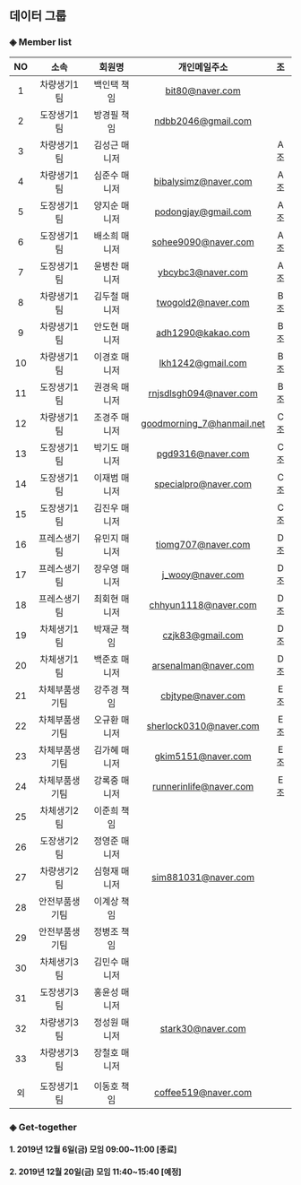 ## 데이터 그룹

### ◈ Member list

|NO  |     소속 | 회원명 | 개인메일주소         | 조  |
|:--:|:--------:|:-----:|:-------------------:|:---:|
|1   | 차량생기1팀|     백인택 책임|     bit80@naver.com           |     |
|2   | 도장생기1팀|     방경필 책임|     ndbb2046@gmail.com        |     |
|3   | 차량생기1팀|     김성근 매니저|                             | A조 |
|4   | 차량생기1팀|     심준수 매니저|   bibalysimz@naver.com      | A조 |
|5   | 도장생기1팀|     양지순 매니저|   podongjay@gmail.com       | A조 |
|6   | 도장생기1팀|     배소희 매니저|   sohee9090@naver.com       | A조 |
|7   | 도장생기1팀|     윤병찬 매니저|   ybcybc3@naver.com         | A조 |
|8   | 차량생기1팀|     김두철 매니저|   twogold2@naver.com        | B조 |
|9   | 차량생기1팀|     안도현 매니저|   adh1290@kakao.com         | B조 |
|10  | 차량생기1팀|     이경호 매니저|   lkh1242@gmail.com         | B조 |
|11  | 도장생기1팀|     권경옥 매니저|   rnjsdlsgh094@naver.com    | B조 |
|12  | 차량생기1팀|     조경주 매니저|   goodmorning_7@hanmail.net | C조 |
|13  | 도장생기1팀|     박기도 매니저|   pgd9316@naver.com         | C조 |
|14  | 도장생기1팀|     이재범 매니저|   specialpro@naver.com      | C조 |
|15  | 도장생기1팀|     김진우 매니저|                             | C조 |
|16  | 프레스생기팀|    유민지 매니저|   tiomg707@naver.com        | D조 |
|17  | 프레스생기팀|    장우영 매니저|   j_wooy@naver.com          | D조 |
|18  | 프레스생기팀|    최회현 매니저|   chhyun1118@naver.com      | D조 |
|19  | 차체생기1팀|     박재균 책임  |   czjk83@gmail.com          | D조 |
|20  | 차체생기1팀|     백준호 매니저|   arsenalman@naver.com      | D조 |
|21  | 차체부품생기팀|  강주경 책임  |   cbjtype@naver.com         | E조 |
|22  | 차체부품생기팀|  오규환 매니저|   sherlock0310@naver.com    | E조 |
|23  | 차체부품생기팀|  김가혜 매니저|   gkim5151@naver.com        | E조 |
|24  | 차체부품생기팀|  강록중 매니저|   runnerinlife@naver.com    | E조 |
|25  | 차체생기2팀   |  이준희 책임  |                             |    |
|26  | 도장생기2팀   |  정영준 매니저|                             |  |
|27  | 차량생기2팀   |  심형재 매니저|   sim881031@naver.com       |  |
|28  | 안전부품생기팀|  이계상 책임  |                             |  |
|29  | 안전부품생기팀|  정병조 책임  |                             |  |
|30  | 차체생기3팀   |  김민수 매니저|                             |  |
|31  | 도장생기3팀   |  홍윤성 매니저|                             |  |
|32  | 차량생기3팀   |  정성원 매니저|   stark30@naver.com         |  |
|33  | 차량생기3팀   |  장철호 매니저|                             |  |
|    |              |              |                             |  |
|외  | 도장생기1팀   |  이동호 책임  |    coffee519@naver.com      |  |

### ◈ Get-together

#### 1. 2019년 12월  6일(금) 모임 09:00~11:00 [종료]
#### 2. 2019년 12월 20일(금) 모임 11:40~15:40 [예정]

<!-- 여기에 한 줄 추가해 주세요 -->
<!-- |NO|소속/회원명/개인메일주소| -->

